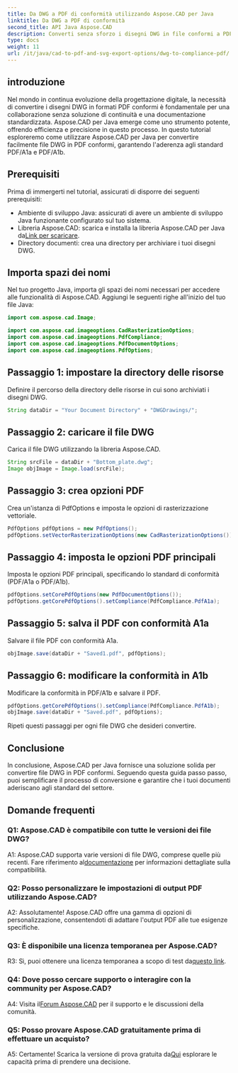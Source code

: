 ```yaml
---
title: Da DWG a PDF di conformità utilizzando Aspose.CAD per Java
linktitle: Da DWG a PDF di conformità
second_title: API Java Aspose.CAD
description: Converti senza sforzo i disegni DWG in file conformi a PDF/A1a e PDF/A1b utilizzando Aspose.CAD per Java. Semplifica il tuo flusso di lavoro con precisione e facilità.
type: docs
weight: 11
url: /it/java/cad-to-pdf-and-svg-export-options/dwg-to-compliance-pdf/
---
```

## introduzione

Nel mondo in continua evoluzione della progettazione digitale, la necessità di convertire i disegni DWG in formati PDF conformi è fondamentale per una collaborazione senza soluzione di continuità e una documentazione standardizzata. Aspose.CAD per Java emerge come uno strumento potente, offrendo efficienza e precisione in questo processo. In questo tutorial esploreremo come utilizzare Aspose.CAD per Java per convertire facilmente file DWG in PDF conformi, garantendo l'aderenza agli standard PDF/A1a e PDF/A1b.

## Prerequisiti

Prima di immergerti nel tutorial, assicurati di disporre dei seguenti prerequisiti:

- Ambiente di sviluppo Java: assicurati di avere un ambiente di sviluppo Java funzionante configurato sul tuo sistema.
-  Libreria Aspose.CAD: scarica e installa la libreria Aspose.CAD per Java da[Link per scaricare](https://releases.aspose.com/cad/java/).
- Directory documenti: crea una directory per archiviare i tuoi disegni DWG.

## Importa spazi dei nomi

Nel tuo progetto Java, importa gli spazi dei nomi necessari per accedere alle funzionalità di Aspose.CAD. Aggiungi le seguenti righe all'inizio del tuo file Java:

```java
import com.aspose.cad.Image;

import com.aspose.cad.imageoptions.CadRasterizationOptions;
import com.aspose.cad.imageoptions.PdfCompliance;
import com.aspose.cad.imageoptions.PdfDocumentOptions;
import com.aspose.cad.imageoptions.PdfOptions;
```

## Passaggio 1: impostare la directory delle risorse

Definire il percorso della directory delle risorse in cui sono archiviati i disegni DWG.

```java
String dataDir = "Your Document Directory" + "DWGDrawings/";
```

## Passaggio 2: caricare il file DWG

Carica il file DWG utilizzando la libreria Aspose.CAD.

```java
String srcFile = dataDir + "Bottom_plate.dwg";
Image objImage = Image.load(srcFile);
```

## Passaggio 3: crea opzioni PDF

Crea un'istanza di PdfOptions e imposta le opzioni di rasterizzazione vettoriale.

```java
PdfOptions pdfOptions = new PdfOptions();
pdfOptions.setVectorRasterizationOptions(new CadRasterizationOptions());
```

## Passaggio 4: imposta le opzioni PDF principali

Imposta le opzioni PDF principali, specificando lo standard di conformità (PDF/A1a o PDF/A1b).

```java
pdfOptions.setCorePdfOptions(new PdfDocumentOptions());
pdfOptions.getCorePdfOptions().setCompliance(PdfCompliance.PdfA1a);
```

## Passaggio 5: salva il PDF con conformità A1a

Salvare il file PDF con conformità A1a.

```java
objImage.save(dataDir + "Saved1.pdf", pdfOptions);
```

## Passaggio 6: modificare la conformità in A1b

Modificare la conformità in PDF/A1b e salvare il PDF.

```java
pdfOptions.getCorePdfOptions().setCompliance(PdfCompliance.PdfA1b);
objImage.save(dataDir + "Saved.pdf", pdfOptions);
```

Ripeti questi passaggi per ogni file DWG che desideri convertire.

## Conclusione

In conclusione, Aspose.CAD per Java fornisce una soluzione solida per convertire file DWG in PDF conformi. Seguendo questa guida passo passo, puoi semplificare il processo di conversione e garantire che i tuoi documenti aderiscano agli standard del settore.

## Domande frequenti

### Q1: Aspose.CAD è compatibile con tutte le versioni dei file DWG?

 A1: Aspose.CAD supporta varie versioni di file DWG, comprese quelle più recenti. Fare riferimento al[documentazione](https://reference.aspose.com/cad/java/) per informazioni dettagliate sulla compatibilità.

### Q2: Posso personalizzare le impostazioni di output PDF utilizzando Aspose.CAD?

A2: Assolutamente! Aspose.CAD offre una gamma di opzioni di personalizzazione, consentendoti di adattare l'output PDF alle tue esigenze specifiche.

### Q3: È disponibile una licenza temporanea per Aspose.CAD?

 R3: Sì, puoi ottenere una licenza temporanea a scopo di test da[questo link](https://purchase.aspose.com/temporary-license/).

### Q4: Dove posso cercare supporto o interagire con la community per Aspose.CAD?

 A4: Visita il[Forum Aspose.CAD](https://forum.aspose.com/c/cad/19) per il supporto e le discussioni della comunità.

### Q5: Posso provare Aspose.CAD gratuitamente prima di effettuare un acquisto?

 A5: Certamente! Scarica la versione di prova gratuita da[Qui](https://releases.aspose.com/) esplorare le capacità prima di prendere una decisione.